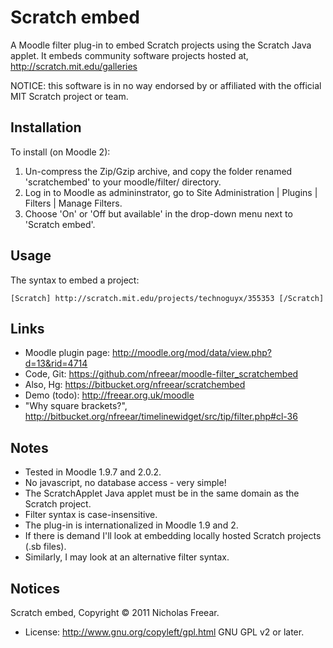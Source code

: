 Scratch embed
=============

A Moodle filter plug-in to embed Scratch projects using the Scratch Java applet. It embeds community software projects hosted at, <http://scratch.mit.edu/galleries>

NOTICE: this software is in no way endorsed by or affiliated with the official MIT Scratch project or team.

Installation
------------
To install (on Moodle 2):

1. Un-compress the Zip/Gzip archive, and copy the folder renamed 'scratchembed' to your moodle/filter/ directory.
2. Log in to Moodle as admininstrator, go to Site Administration | Plugins | Filters | Manage Filters.
3. Choose 'On' or 'Off but available' in the drop-down menu next to 'Scratch embed'.

Usage
-----
The syntax to embed a project:

    [Scratch] http://scratch.mit.edu/projects/technoguyx/355353 [/Scratch]

Links
-----
* Moodle plugin page: <http://moodle.org/mod/data/view.php?d=13&rid=4714>
* Code, Git: <https://github.com/nfreear/moodle-filter_scratchembed>
* Also, Hg:  <https://bitbucket.org/nfreear/scratchembed>
* Demo (todo): <http://freear.org.uk/moodle>
* "Why square brackets?", <http://bitbucket.org/nfreear/timelinewidget/src/tip/filter.php#cl-36>

Notes
-----
* Tested in Moodle 1.9.7 and 2.0.2.
* No javascript, no database access - very simple!
* The ScratchApplet Java applet must be in the same domain as the Scratch project.
* Filter syntax is case-insensitive.
* The plug-in is internationalized in Moodle 1.9 and 2.
* If there is demand I'll look at embedding locally hosted Scratch projects (.sb files).
* Similarly, I may look at an alternative filter syntax.

Notices
-------
Scratch embed, Copyright © 2011 Nicholas Freear.

* License: <http://www.gnu.org/copyleft/gpl.html> GNU GPL v2 or later.

